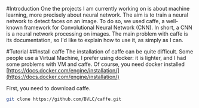 
#Introduction
One the projects I am currently working on is about machine learning, more precisely about neural network.
The aim is to train a neural network to detect faces on an image. To do so, we used caffe, a well-known framework for Convolutional Neural Network (CNN).
In short, a CNN is a neural network processing on images. The main problem with caffe is its documentation, so I'd like to explain how
to use it, as simply as I can.

#Tutorial
##Install caffe
The installation of caffe can be quite difficult. Some people use a Virtual Machine, I prefer using docker: it is lighter, and I had some problems with VM and caffe.
Of course, you need docker installed [https://docs.docker.com/engine/installation/](https://docs.docker.com/engine/installation/)

First, you need to download caffe.

```bash
git clone https://github.com/BVLC/caffe.git
```


